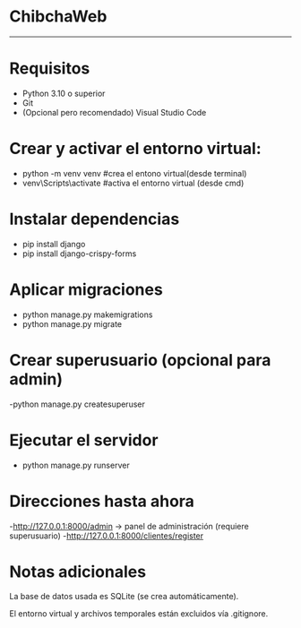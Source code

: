 # ChibchaWeb


---

# Requisitos
- Python 3.10 o superior
- Git
- (Opcional pero recomendado) Visual Studio Code

# Crear y activar el entorno virtual:
- python -m venv venv    #crea el entono virtual(desde terminal)
- venv\Scripts\activate     #activa el entorno virtual (desde cmd)

# Instalar dependencias
- pip install django
- pip install django-crispy-forms

# Aplicar migraciones
- python manage.py makemigrations
- python manage.py migrate

# Crear superusuario (opcional para admin)
 -python manage.py createsuperuser

# Ejecutar el servidor
- python manage.py runserver

# Direcciones hasta ahora

-http://127.0.0.1:8000/admin → panel de administración (requiere superusuario)
-http://127.0.0.1:8000/clientes/register

# Notas adicionales
La base de datos usada es SQLite (se crea automáticamente).

El entorno virtual y archivos temporales están excluidos vía .gitignore.
